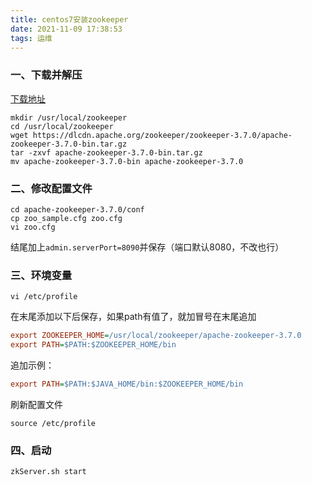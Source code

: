 ```yaml
---
title: centos7安装zookeeper
date: 2021-11-09 17:38:53
tags: 运维
---
```


### 一、下载并解压

[下载地址](https://zookeeper.apache.org/releases.html)

<!--more-->

```shell
mkdir /usr/local/zookeeper
cd /usr/local/zookeeper
wget https://dlcdn.apache.org/zookeeper/zookeeper-3.7.0/apache-zookeeper-3.7.0-bin.tar.gz
tar -zxvf apache-zookeeper-3.7.0-bin.tar.gz
mv apache-zookeeper-3.7.0-bin apache-zookeeper-3.7.0
```

### 二、修改配置文件

```shell
cd apache-zookeeper-3.7.0/conf
cp zoo_sample.cfg zoo.cfg
vi zoo.cfg
```

结尾加上`admin.serverPort=8090`并保存（端口默认8080，不改也行）

### 三、环境变量

```shell
vi /etc/profile
```

在末尾添加以下后保存，如果path有值了，就加冒号在末尾追加

```ini
export ZOOKEEPER_HOME=/usr/local/zookeeper/apache-zookeeper-3.7.0
export PATH=$PATH:$ZOOKEEPER_HOME/bin
```

追加示例：

```ini
export PATH=$PATH:$JAVA_HOME/bin:$ZOOKEEPER_HOME/bin
```

刷新配置文件

```shell
source /etc/profile
```

### 四、启动

```shell
zkServer.sh start
```

